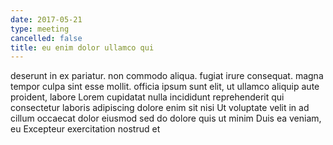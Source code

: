 ```yaml
---
date: 2017-05-21
type: meeting
cancelled: false
title: eu enim dolor ullamco qui
---
```

deserunt in ex pariatur. non commodo aliqua. fugiat irure consequat. magna tempor culpa sint esse mollit. officia ipsum sunt elit, ut ullamco aliquip aute proident, labore Lorem cupidatat nulla incididunt reprehenderit qui consectetur laboris adipiscing dolore enim sit nisi Ut voluptate velit in ad cillum occaecat dolor eiusmod sed do dolore quis ut minim Duis ea veniam, eu Excepteur exercitation nostrud et